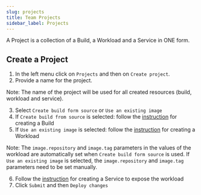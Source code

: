 ```yaml
---
slug: projects
title: Team Projects
sidebar_label: Projects
---
```


A Project is a collection of a Build, a Workload and a Service in ONE form.

## Create a Project

1. In the left menu click on `Projects` and then on `Create project`.
2. Provide a name for the project.

Note: The name of the project will be used for all created resources (build, workload and service).

3. Select `Create build form source` or `Use an existing image`
4. If `Create build from source` is selected: follow the [instruction](builds.md) for creating a Build
5. If `Use an existing image` is selected: follow the [instruction](workloads.md) for creating a Workload

Note: The `image.repository` and `image.tag` parameters in the values of the workload are automatically set when `Create build form source` is used. If `Use an existing image` is selected, the `image.repository` and `image.tag` parameters need to be set manually.

6. Follow the [instruction](services.md) for creating a Service to expose the workload
7. Click `Submit` and then `Deploy changes`
